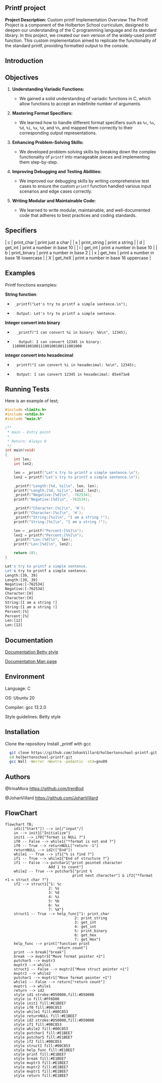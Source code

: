 
## Printf project

**Project Description:** 
Custom printf Implementation
Overview
The Printf Project is a component of the Holberton School curriculum, designed to deepen our understanding of the C programming language and its standard library. In this project, we created our own version of the widely-used printf function. This custom implementation aimed to replicate the functionality of the standard printf, providing formatted output to the console.


## Introduction

## Objectives

1. **Understanding Variadic Functions:**
   - We gained a solid understanding of variadic functions in C, which allow functions to accept an indefinite number of arguments.

2. **Mastering Format Specifiers:**
   - We learned how to handle different format specifiers such as `%c`, `%s`, `%d`, `%i`, `%x`, `%X`, and `%%`, and mapped them correctly to their corresponding output representations.

3. **Enhancing Problem-Solving Skills:**
   - We developed problem-solving skills by breaking down the complex functionality of `printf` into manageable pieces and implementing them step-by-step.

4. **Improving Debugging and Testing Abilities:**
   - We improved our debugging skills by writing comprehensive test cases to ensure the custom `printf` function handled various input scenarios and edge cases correctly.

5. **Writing Modular and Maintainable Code:**
   - We learned to write modular, maintainable, and well-documented code that adheres to best practices and coding standards.
 
## Specifiers

| c | print_char   | print just a char                   |
| s | print_string | print a string                      |
| d | get_int      | print a number in base 10           |
| i | get_int      | print a number in base 10           |
| b | print_binary | print a number in base 2            |
| x | get_hex      | print a number in base 16 lowercase |
| X | get_heX      | print a number in base 16 uppercase |
 

## Examples

Printf fonctions examples:

**String function**:
 *      _printf("Let's try to printf a simple sentence.\n");
-       Output: Let's try to printf a simple sentence.

**Integer convert into binary**
*       _printf("I can convert %i in binary: %b\n", 12345);
*        Output: I can convert 12345 in binary: 11000010010011100100100111001000

**integer convert into hexadecimal**
*       printf("I can convert %i in hexadecimal: %x\n", 12345);
*       Output: I can convert 12345 in hexadecimal: 85e471e8

## Running Tests

Here is an example of test;

```C
#include <limits.h>
#include <stdio.h>
#include "main.h"

/**
 * main - Entry point
 *
 * Return: Always 0
 */
int main(void)
{
    int len;
    int len2;

    len = _printf("Let's try to printf a simple sentence.\n");
    len2 = printf("Let's try to printf a simple sentence.\n");

    _printf("Length:[%d, %i]\n", len, len);
    printf("Length:[%d, %i]\n", len2, len2);
    _printf("Negative:[%d]\n", -762534);
    printf("Negative:[%d]\n", -762534);

    _printf("Character:[%c]\n", 'H');
    printf("Character:[%c]\n", 'H');
    _printf("String:[%s]\n", "I am a string !");
    printf("String:[%s]\n", "I am a string !");

    len = _printf("Percent:[%%]\n");
    len2 = printf("Percent:[%%]\n");
    _printf("Len:[%d]\n", len);
    printf("Len:[%d]\n", len2);

    return (0);
}
```
```bash
Let's try to printf a simple sentence.
Let's try to printf a simple sentence.
Length:[39, 39]
Length:[39, 39]
Negative:[-762534]
Negative:[-762534]
Character:[H]
Character:[H]
String:[I am a string !]
String:[I am a string !]
Percent:[%]
Percent:[%]
Len:[12]
Len:[12]

```


 ## Documentation

 [Documentation Betty style ](https://github.com/alx-tools/Betty/wiki)

 [Documentation Man page ](https://github.com/JohanVillard/holbertonschool-printf/blob/main/man_3_printf)


## Environment
Language: C

OS: Ubuntu 20

Compiler: gcc 13.2.0

Style guidelines: Betty style
## Installation

Clone the repository 
Install _printf with gcc

```bash
  git clone https://github.com/JohanVillard/holbertonschool-printf.git
  cd holbertonschool-printf.git
  gcc Wall -Werror -Wextra -pedantic -std=gnu89
```

    
## Authors

@IrinaMora https://github.com/IrenBod 

@JohanVillard https://github.com/JohanVillard

## FlowChart
```mermaid
flowchart TB;
    id1(["Start"]) --> in[/"input"/]
    in --> init1["Initialize"]
    init1 --> if0{"format is NULL ?"}
    if0 -- False --> while1{"*format is not end ?"}
    if0 -- True --> returnNULL["return -1"]
    returnNULL --> id2(["End"])
    while1 -- True --> if1{"% is find ?"}
    if1 -- True --> while2{"End of structure ?"}
    if1 -- False --> putchar1["print pointed character
                    Add 1 to count"]
    while2 -- True --> putchar5["print %
                               print next character"] & if2{"*format +1 = struct char ?"}
    if2 --> struct1{"1: %c
                    2: %s
                    3: %d
                    4: %i
                    5: %b
                    6: %x
                    7: %X"}
    struct1 -- True --> help_func["1: print_char
                                2: print_string
                                3: get_int
                                4: get_int
                                5: print_binary
                                6: get_hex
                                7: get_Hex"]
    help_func --> print["function print
                        return count"]
    print --> break["break"]
    break --> mvptr3["Move format pointer +2"]
    putchar5 --> mvptr3
    mvptr3 --> while1
    struct1 -- False --> mvptr2["Move struct pointer +1"]
    mvptr2 --> while2
    putchar1 --> mvptr1["Move format pointer +1"]
    while1 -- False --> return["return count"]
    mvptr1 --> while1
    return --> id2
    style id1 stroke:#D50000,fill:#D50000
    style in fill:#FF6D00
    style init1 fill:#E1BEE7
    style if0 fill:#00C853
    style while1 fill:#00C853
    style returnNULL fill:#E1BEE7
    style id2 stroke:#D50000,fill:#D50000
    style if1 fill:#00C853
    style while2 fill:#00C853
    style putchar1 fill:#E1BEE7
    style putchar5 fill:#E1BEE7
    style if2 fill:#00C853
    style struct1 fill:#00C853
    style help_func fill:#E1BEE7
    style print fill:#E1BEE7
    style break fill:#E1BEE7
    style mvptr3 fill:#E1BEE7
    style mvptr2 fill:#E1BEE7
    style mvptr1 fill:#E1BEE7
    style return fill:#E1BEE7
```
